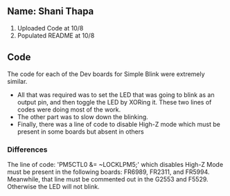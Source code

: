 ## Name: Shani Thapa 
1. Uploaded Code at 10/8
2. Populated README at 10/8

## Code 
The code for each of the Dev boards for Simple Blink were extremely similar. 
* All that was required was to set the LED that was going to blink as an output pin, and then toggle the LED by XORing it. These two lines of codes were doing most of the work. 
* The other part was to slow down the blinking. 
* Finally, there was a line of code to disable High-Z mode which must be present in some boards but absent in others

### Differences
The line of code: 'PM5CTL0 &= ~LOCKLPM5;' which disables High-Z Mode must be present in the following boards: FR6989, FR2311, and FR5994. Meanwhile, that line must be commented out in the G2553 and F5529. Otherwise the LED will not blink.  
